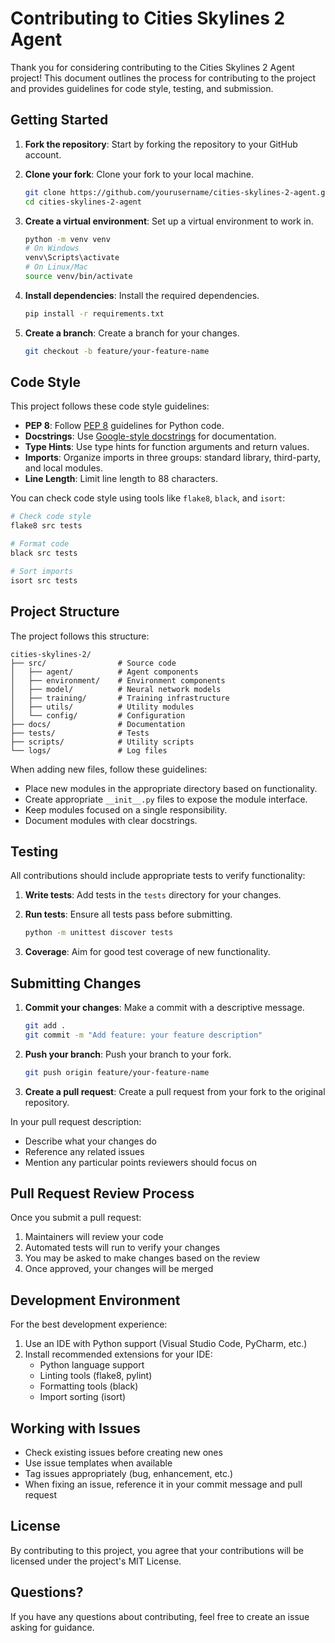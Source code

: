 # Contributing to Cities Skylines 2 Agent

Thank you for considering contributing to the Cities Skylines 2 Agent project! This document outlines the process for contributing to the project and provides guidelines for code style, testing, and submission.

## Getting Started

1. **Fork the repository**: Start by forking the repository to your GitHub account.

2. **Clone your fork**: Clone your fork to your local machine.
   ```bash
   git clone https://github.com/yourusername/cities-skylines-2-agent.git
   cd cities-skylines-2-agent
   ```

3. **Create a virtual environment**: Set up a virtual environment to work in.
   ```bash
   python -m venv venv
   # On Windows
   venv\Scripts\activate
   # On Linux/Mac
   source venv/bin/activate
   ```

4. **Install dependencies**: Install the required dependencies.
   ```bash
   pip install -r requirements.txt
   ```

5. **Create a branch**: Create a branch for your changes.
   ```bash
   git checkout -b feature/your-feature-name
   ```

## Code Style

This project follows these code style guidelines:

- **PEP 8**: Follow [PEP 8](https://www.python.org/dev/peps/pep-0008/) guidelines for Python code.
- **Docstrings**: Use [Google-style docstrings](https://google.github.io/styleguide/pyguide.html#38-comments-and-docstrings) for documentation.
- **Type Hints**: Use type hints for function arguments and return values.
- **Imports**: Organize imports in three groups: standard library, third-party, and local modules.
- **Line Length**: Limit line length to 88 characters.

You can check code style using tools like `flake8`, `black`, and `isort`:

```bash
# Check code style
flake8 src tests

# Format code
black src tests

# Sort imports
isort src tests
```

## Project Structure

The project follows this structure:

```
cities-skylines-2/
├── src/                # Source code
│   ├── agent/          # Agent components
│   ├── environment/    # Environment components
│   ├── model/          # Neural network models
│   ├── training/       # Training infrastructure
│   ├── utils/          # Utility modules
│   └── config/         # Configuration
├── docs/               # Documentation
├── tests/              # Tests
├── scripts/            # Utility scripts
└── logs/               # Log files
```

When adding new files, follow these guidelines:

- Place new modules in the appropriate directory based on functionality.
- Create appropriate `__init__.py` files to expose the module interface.
- Keep modules focused on a single responsibility.
- Document modules with clear docstrings.

## Testing

All contributions should include appropriate tests to verify functionality:

1. **Write tests**: Add tests in the `tests` directory for your changes.
2. **Run tests**: Ensure all tests pass before submitting.
   ```bash
   python -m unittest discover tests
   ```

3. **Coverage**: Aim for good test coverage of new functionality.

## Submitting Changes

1. **Commit your changes**: Make a commit with a descriptive message.
   ```bash
   git add .
   git commit -m "Add feature: your feature description"
   ```

2. **Push your branch**: Push your branch to your fork.
   ```bash
   git push origin feature/your-feature-name
   ```

3. **Create a pull request**: Create a pull request from your fork to the original repository.

In your pull request description:
- Describe what your changes do
- Reference any related issues
- Mention any particular points reviewers should focus on

## Pull Request Review Process

Once you submit a pull request:

1. Maintainers will review your code
2. Automated tests will run to verify your changes
3. You may be asked to make changes based on the review
4. Once approved, your changes will be merged

## Development Environment

For the best development experience:

1. Use an IDE with Python support (Visual Studio Code, PyCharm, etc.)
2. Install recommended extensions for your IDE:
   - Python language support
   - Linting tools (flake8, pylint)
   - Formatting tools (black)
   - Import sorting (isort)

## Working with Issues

- Check existing issues before creating new ones
- Use issue templates when available
- Tag issues appropriately (bug, enhancement, etc.)
- When fixing an issue, reference it in your commit message and pull request

## License

By contributing to this project, you agree that your contributions will be licensed under the project's MIT License.

## Questions?

If you have any questions about contributing, feel free to create an issue asking for guidance. 